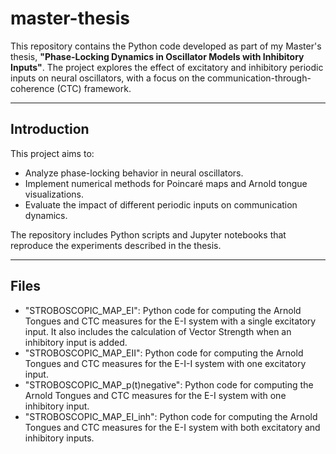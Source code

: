 # master-thesis
This repository contains the Python code developed as part of my Master's thesis, **"Phase-Locking Dynamics in Oscillator Models with Inhibitory Inputs"**. The project explores the effect of excitatory and inhibitory periodic inputs on neural oscillators, with a focus on the communication-through-coherence (CTC) framework.

---

## Introduction

This project aims to:
- Analyze phase-locking behavior in neural oscillators.
- Implement numerical methods for Poincaré maps and Arnold tongue visualizations.
- Evaluate the impact of different periodic inputs on communication dynamics.

The repository includes Python scripts and Jupyter notebooks that reproduce the experiments described in the thesis.

---

## Files

- "STROBOSCOPIC_MAP_EI": Python code for computing the Arnold Tongues and CTC measures for the E-I system with a single excitatory input. It also includes the calculation of Vector Strength when an inhibitory input is added.
- "STROBOSCOPIC_MAP_EII": Python code for computing the Arnold Tongues and CTC measures for the E-I-I system with one excitatory input.
- "STROBOSCOPIC_MAP_p(t)negative": Python code for computing the Arnold Tongues and CTC measures for the E-I system with one inhibitory input.
- "STROBOSCOPIC_MAP_EI_inh": Python code for computing the Arnold Tongues and CTC measures for the E-I system with both excitatory and inhibitory inputs.
